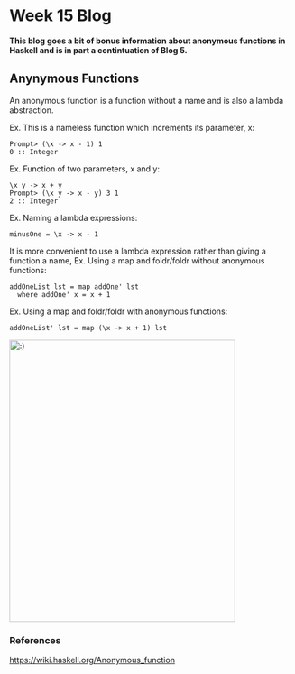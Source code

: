 # Week 15 Blog
**This blog goes a bit of bonus information about anonymous functions in Haskell and is in part a contintuation of Blog 5.**
## Anynymous Functions
An anonymous function is a function without a name and is also a lambda abstraction.

Ex. This is a nameless function which increments its parameter, x:
```
Prompt> (\x -> x - 1) 1
0 :: Integer
```

Ex. Function of two parameters, x and y: 
```
\x y -> x + y
Prompt> (\x y -> x - y) 3 1
2 :: Integer
```

Ex. Naming a lambda expressions:
```
minusOne = \x -> x - 1
```

It is more convenient to use a lambda expression rather than giving a function a name, 
Ex. Using a map and foldr/foldr without anonymous functions:
```
addOneList lst = map addOne' lst
  where addOne' x = x + 1
```

Ex. Using a map and foldr/foldr with anonymous functions:
```
addOneList' lst = map (\x -> x + 1) lst
```
<img src="https://memegenerator.net/img/instances/67074493.jpg" alt=":)" class = "alignleft" height = "500" width="400"/>

### References
https://wiki.haskell.org/Anonymous_function